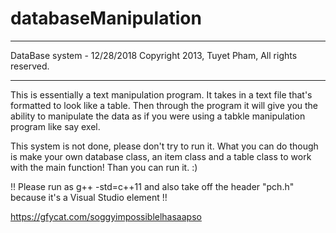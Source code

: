 # databaseManipulation
******************************************************
 DataBase system - 12/28/2018
 Copyright 2013, Tuyet Pham, All rights reserved.
******************************************************
This is essentially a text manipulation program. It takes in a text file that's formatted to look like a table. 
Then through the program it will give you the ability to manipulate the data as if you were using a tabkle manipulation program like say exel. 

This system is not done, please don't try to run it. What you can do though is make your own database class, an item class and a table class to work with the main function! Than you can run it. :)

!! Please run as g++ -std=c++11 and also take off the header "pch.h" because it's a Visual Studio element !!

https://gfycat.com/soggyimpossiblelhasaapso
